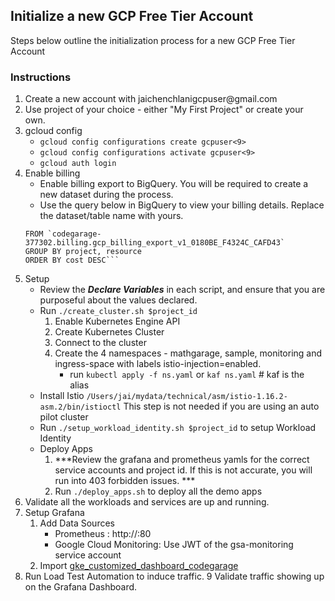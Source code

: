 ## Initialize a new GCP Free Tier Account
Steps below outline the initialization process for a new GCP Free Tier Account

### Instructions
1. Create a new account with jaichenchlanigcpuser<n>@gmail.com
2. Use project of your choice - either "My First Project" or create your own.
3. gcloud config
    - `gcloud config configurations create gcpuser<9>`
    - `gcloud config configurations activate gcpuser<9>`
    - `gcloud auth login`
4. Enable billing
    - Enable billing export to BigQuery. You will be required to create a new dataset during the process.
    - Use the query below in BigQuery to view your billing details. Replace the dataset/table name with yours.
    ```SELECT project.name as project, service.description as resource, round(sum(cost)) as cost
    FROM `codegarage-377302.billing.gcp_billing_export_v1_0180BE_F4324C_CAFD43` 
    GROUP BY project, resource
    ORDER BY cost DESC```
5. Setup
    - Review the ***Declare Variables*** in each script, and ensure that you are purposeful about the values declared.
    - Run `./create_cluster.sh $project_id`
        1. Enable Kubernetes Engine API
        2. Create Kubernetes Cluster
        3. Connect to the cluster
        4. Create the 4 namespaces - mathgarage, sample, monitoring and ingress-space with labels istio-injection=enabled.
            - run `kubectl apply -f ns.yaml` or `kaf ns.yaml` # kaf is the alias
    - Install Istio `/Users/jai/mydata/technical/asm/istio-1.16.2-asm.2/bin/istioctl` This step is not needed if you are using an auto pilot cluster
    - Run `./setup_workload_identity.sh $project_id` to setup Workload Identity
    - Deploy Apps
        1. ***Review the grafana and prometheus yamls for the correct service accounts and project id. If this is not accurate, you will run into 403 forbidden issues. ***
        2. Run `./deploy_apps.sh` to deploy all the demo apps 
6. Validate all the workloads and services are up and running.
7. Setup Grafana
    1. Add Data Sources
        - Prometheus : http://<external-ip>:80
        - Google Cloud Monitoring: Use JWT of the gsa-monitoring service account
    2. Import [gke_customized_dashboard_codegarage](../observability/gke_customized_dashboard_codegarage.json)
8. Run Load Test Automation to induce traffic.
9 Validate traffic showing up on the Grafana Dashboard. 
